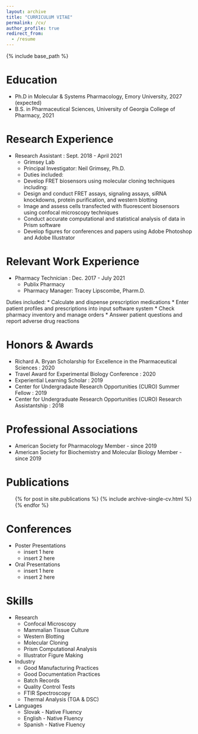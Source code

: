 ```yaml
---
layout: archive
title: "CURRICULUM VITAE"
permalink: /cv/
author_profile: true
redirect_from:
  - /resume
---
```


{% include base_path %}


Education
======
* Ph.D in Molecular & Systems Pharmacology, Emory University, 2027 (expected)
* B.S. in Pharmaceutical Sciences, University of Georgia College of Pharmacy, 2021

Research Experience
======
* Research Assistant : Sept. 2018 - April 2021 
  * Grimsey Lab
  * Principal Investigator: Neil Grimsey, Ph.D.
  * Duties included: 
   * Develop FRET biosensors using molecular cloning techniques including:
   * Design and conduct FRET assays, signaling assays, siRNA knockdowns, protein purification, and western blotting
   * Image and assess cells transfected with fluorescent biosensors using confocal microscopy techniques
   * Conduct accurate computational and statistical analysis of data in Prism software
   * Develop figures for conferences and papers using Adobe Photoshop and Adobe Illustrator
   
Relevant Work Experience
======
* Pharmacy Technician : Dec. 2017 - July 2021
  * Publix Pharmacy
  * Pharmacy Manager: Tracey Lipscombe, Pharm.D.
 
 Duties included: 
      * Calculate and dispense prescription medications
      * Enter patient profiles and prescriptions into input software system
      * Check pharmacy inventory and manage orders
      * Answer patient questions and report adverse drug reactions
  
Honors & Awards
======
* Richard A. Bryan Scholarship for Excellence in the Pharmaceutical Sciences : 2020
* Travel Award for Experimental Biology Conference : 2020
* Experiential Learning Scholar : 2019
* Center for Undergradaute Research Opportunities (CURO) Summer Fellow : 2019
* Center for Undergraduate Research Opportunities (CURO) Research Assistantship : 2018
 
Professional Associations
======
* American Society for Pharmacology Member - since 2019
* American Society for Biochemistry and Molecular Biology Member - since 2019

Publications
======
  <ul>{% for post in site.publications %}
    {% include archive-single-cv.html %}
  {% endfor %}</ul>
  
Conferences
======
* Poster Presentations
  * insert 1 here
  * insert 2 here
* Oral Presentations
  * insert 1 here
  * insert 2 here
  
Skills
======
* Research
  * Confocal Microscopy
  * Mammalian Tissue Culture
  * Western Blotting
  * Molecular Cloning
  * Prism Computational Analysis
  * Illustrator Figure Making
* Industry
  * Good Manufacturing Practices
  * Good Documentation Practices
  * Batch Records
  * Quality Control Tests
  * FTIR Spectroscopy
  * Thermal Analysis (TGA & DSC)
* Languages
  * Slovak - Native Fluency
  * English - Native Fluency
  * Spanish - Native Fluency
